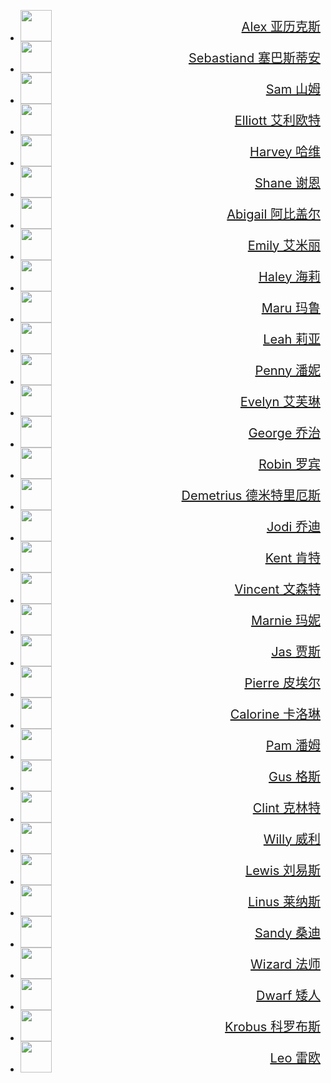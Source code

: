 <style>
  .avatar {
      display: flex;
      align-items: center; /* 垂直居中 */
      justify-content: space-between; /* 水平居中 */
      font-size: 20px;
  }
</style>
<div class="grid cards" markdown>

- <a href='Alex' class='avatar'><img src="https://cdn.jsdelivr.net/gh/Pi3-l22/Stardew_Valley_Image/avatar/Alex.png" width=50>Alex 亚历克斯</a>
- <a href='Sebastian' class='avatar'><img src="https://cdn.jsdelivr.net/gh/Pi3-l22/Stardew_Valley_Image/avatar/Sebastian.png" width=50>Sebastiand 塞巴斯蒂安</a>
- <a href='Sam' class='avatar'><img src="https://cdn.jsdelivr.net/gh/Pi3-l22/Stardew_Valley_Image/avatar/Sam.png" width=50>Sam 山姆</a>
- <a href='Elliott' class='avatar'><img src="https://cdn.jsdelivr.net/gh/Pi3-l22/Stardew_Valley_Image/avatar/Elliott.png" width=50>Elliott 艾利欧特</a>
- <a href='Elliott' class='avatar'><img src="https://cdn.jsdelivr.net/gh/Pi3-l22/Stardew_Valley_Image/avatar/Harvey.png" width=50>Harvey 哈维</a>
- <a href='Shane' class='avatar'><img src="https://cdn.jsdelivr.net/gh/Pi3-l22/Stardew_Valley_Image/avatar/Shane.png" width=50>Shane 谢恩</a>
- <a href='Abigail' class='avatar'><img src="https://cdn.jsdelivr.net/gh/Pi3-l22/Stardew_Valley_Image/avatar/Abigail.png" width=50>Abigail 阿比盖尔</a>
- <a href='Emily' class='avatar'><img src="https://cdn.jsdelivr.net/gh/Pi3-l22/Stardew_Valley_Image/avatar/Emily.png" width=50>Emily 艾米丽</a>
- <a href='Haley' class='avatar'><img src="https://cdn.jsdelivr.net/gh/Pi3-l22/Stardew_Valley_Image/avatar/Haley.png" width=50>Haley 海莉</a>
- <a href='Maru' class='avatar'><img src="https://cdn.jsdelivr.net/gh/Pi3-l22/Stardew_Valley_Image/avatar/Maru.png" width=50>Maru 玛鲁</a>
- <a href='Leah' class='avatar'><img src="https://cdn.jsdelivr.net/gh/Pi3-l22/Stardew_Valley_Image/avatar/Leah.png" width=50>Leah 莉亚</a>
- <a href='Penny' class='avatar'><img src="https://cdn.jsdelivr.net/gh/Pi3-l22/Stardew_Valley_Image/avatar/Penny.png" width=50>Penny 潘妮</a>
- <a href='Evelyn' class='avatar'><img src="https://cdn.jsdelivr.net/gh/Pi3-l22/Stardew_Valley_Image/avatar/Evelyn.png" width=50>Evelyn 艾芙琳</a>
- <a href='George' class='avatar'><img src="https://cdn.jsdelivr.net/gh/Pi3-l22/Stardew_Valley_Image/avatar/George.png" width=50>George 乔治</a>
- <a href='Robin' class='avatar'><img src="https://cdn.jsdelivr.net/gh/Pi3-l22/Stardew_Valley_Image/avatar/Robin.png" width=50>Robin 罗宾</a>
- <a href='Demetrius' class='avatar'><img src="https://cdn.jsdelivr.net/gh/Pi3-l22/Stardew_Valley_Image/avatar/Demetrius.png" width=50>Demetrius 德米特里厄斯</a>
- <a href='Jodi' class='avatar'><img src="https://cdn.jsdelivr.net/gh/Pi3-l22/Stardew_Valley_Image/avatar/Jodi.png" width=50>Jodi 乔迪</a>
- <a href='Kent' class='avatar'><img src="https://cdn.jsdelivr.net/gh/Pi3-l22/Stardew_Valley_Image/avatar/Kent.png" width=50>Kent 肯特</a>
- <a href='Vincent' class='avatar'><img src="https://cdn.jsdelivr.net/gh/Pi3-l22/Stardew_Valley_Image/avatar/Vincent.png" width=50>Vincent 文森特</a>
- <a href='Marnie' class='avatar'><img src="https://cdn.jsdelivr.net/gh/Pi3-l22/Stardew_Valley_Image/avatar/Marnie.png" width=50>Marnie 玛妮</a>
- <a href='Jas' class='avatar'><img src="https://cdn.jsdelivr.net/gh/Pi3-l22/Stardew_Valley_Image/avatar/Jas.png" width=50>Jas 贾斯</a>
- <a href='Pierre' class='avatar'><img src="https://cdn.jsdelivr.net/gh/Pi3-l22/Stardew_Valley_Image/avatar/Pierre.png" width=50>Pierre 皮埃尔</a>
- <a href='Calorine' class='avatar'><img src="https://cdn.jsdelivr.net/gh/Pi3-l22/Stardew_Valley_Image/avatar/Caroline.png" width=50>Calorine 卡洛琳</a>
- <a href='Pam' class='avatar'><img src="https://cdn.jsdelivr.net/gh/Pi3-l22/Stardew_Valley_Image/avatar/Pam.png" width=50>Pam 潘姆</a>
- <a href='Gus' class='avatar'><img src="https://cdn.jsdelivr.net/gh/Pi3-l22/Stardew_Valley_Image/avatar/Gus.png" width=50>Gus 格斯</a>
- <a href='Clint' class='avatar'><img src="https://cdn.jsdelivr.net/gh/Pi3-l22/Stardew_Valley_Image/avatar/Clint.png" width=50>Clint 克林特</a>
- <a href='Willy' class='avatar'><img src="https://cdn.jsdelivr.net/gh/Pi3-l22/Stardew_Valley_Image/avatar/Willy.png" width=50>Willy 威利</a>
- <a href='Lewis' class='avatar'><img src="https://cdn.jsdelivr.net/gh/Pi3-l22/Stardew_Valley_Image/avatar/Lewis.png" width=50>Lewis 刘易斯</a>
- <a href='Linus' class='avatar'><img src="https://cdn.jsdelivr.net/gh/Pi3-l22/Stardew_Valley_Image/avatar/Linus.png" width=50>Linus 莱纳斯</a>
- <a href='Sandy' class='avatar'><img src="https://cdn.jsdelivr.net/gh/Pi3-l22/Stardew_Valley_Image/avatar/Sandy.png" width=50>Sandy 桑迪</a>
- <a href='Wizard' class='avatar'><img src="https://cdn.jsdelivr.net/gh/Pi3-l22/Stardew_Valley_Image/avatar/Wizard.png" width=50>Wizard 法师</a>
- <a href='Dwarf' class='avatar'><img src="https://cdn.jsdelivr.net/gh/Pi3-l22/Stardew_Valley_Image/avatar/Dwarf.png" width=50>Dwarf 矮人</a>
- <a href='Krobus' class='avatar'><img src="https://cdn.jsdelivr.net/gh/Pi3-l22/Stardew_Valley_Image/avatar/Krobus.png" width=50>Krobus 科罗布斯</a>
- <a href='Leo' class='avatar'><img src="https://cdn.jsdelivr.net/gh/Pi3-l22/Stardew_Valley_Image/avatar/Leo.png" width=50>Leo 雷欧</a>

</div>